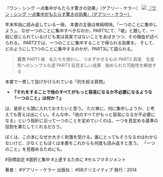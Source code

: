
『ワン・シング 一点集中がもたらす驚きの効果』（ゲアリー・ケラー）
[![](https://images-na.ssl-images-amazon.com/images/I/41pMxIeZZpL._SX342_BO1204203200_.jpg)](http://www.amazon.co.jp/exec/obidos/asin/4797375116/choiyaki81-22/)
[『ワン・シング 一点集中がもたらす驚きの効果』（ゲアリー・ケラー）](http://www.amazon.co.jp/exec/obidos/asin/4797375116/choiyaki81-22/)

年末年始に読み返している一冊。
本書の主張は単純明快。「一つのことに集中しよう」。
なぜ一つのことに集中すべきなのか。PART1にて、「嘘」と題して、一般に信じられているけども実は真実ではないことをあばきつつ、その理由が述べられる。
PART2では、一つのことに集中することで得られる効果を。
そして、どのようにして1つのことに集中するのかが、PART3にて語られる。

> **目次**
> PART1 嘘　私たちを惑わし、つまずかせるもの
> PART2 真実　生産性へのシンプルな道
> PART3 目覚ましい成果　秘められた可能性を解放する

本書で一貫して投げかけられている「的を絞る質問」

- **『それをすることで他のすべてがもっと容易になるか不必要になるような「一つのこと」は何か？』**

は、是非とも頭に入れておきたいと思う。
ただ単に、何に集中しようか、と考えても答えは出にくい。そんな中、「他のすべてがもっと容易になるか不必要になる」という指針に沿って一つのことを定めていくのは、一つを見定める基準の役割を果たしてくれるだろう。

ぼくは、この本になぜか大きく刺激を受ける。誰にとってもそうなるかはわからないけど、少なくともぼくは本書をこれからも何度も読み返すと思う。
「一つのこと」を見極めるためにも。

#目標設定 #選択と集中 #上達するために #セルフマネジメント 

著者： #ゲアリー・ケラー
出版社： #SBクリエイティブ
発行：2014
